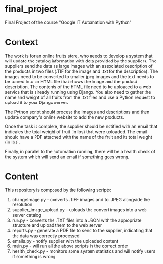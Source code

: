 # final_project
Final Project of the course "Google IT Automation with Python"

# Context

The work is for an online fruits store, who needs to develop a system that will update the catalog information with data provided by the suppliers. The suppliers send the data as large images with an associated description of the products in two files (.TIF for the image and .txt for the description). The images need to be converted to smaller jpeg images and the text needs to be turned into an HTML file that shows the image and the product description. The contents of the HTML file need to be uploaded to a web service that is already running using Django. You also need to gather the name and weight of all fruits from the .txt files and use a Python request to upload it to your Django server.

The Python script should process the images and descriptions and then update company's online website to add the new products.

Once the task is complete, the supplier should be notified with an email that indicates the total weight of fruit (in lbs) that were uploaded. The email should have a PDF attached with the name of the fruit and its total weight (in lbs).

Finally, in parallel to the automation running, there will be a health check of the system which will send an email if something goes wrong.

# Content

This repository is composed by the following scripts:

1) changeImage.py - converts .TIFF images and to .JPEG alongside the resolution
2) supplier_image_upload.py - uploads the convert images into a web server catalog
3) run.py - converts the .TXT files into a JSON with the appropriate structure and upload them to the web server
4) reports.py - generate a PDF file to send to the supplier, indicating that the data was correctly processed
5) emails.py - notify supplier with the uploaded content
6) main.py - will run all the above scripts in the correct order
7) health_check.py - monitors some system statistics and will notify users if something is wrong
